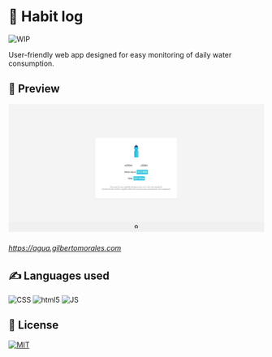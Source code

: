 
# 🥗 Habit log
<p><img src="https://img.shields.io/badge/stability-wip-lightgrey.svg" alt="WIP"></p>
User-friendly web app designed for easy monitoring of daily water consumption.

## 🤳 Preview
<p> <img alt="Web" src="https://github.com/eumorales/eumorales/blob/main/preview/beba-agua-web.png" /></p>

###### https://agua.gilbertomorales.com

## ✍ Languages used
<img alt="CSS" src="https://img.shields.io/badge/CSS3-%231572B6.svg?style=flat-square&logo=css3&logoColor=white" /> <img alt="html5" src="https://img.shields.io/badge/-HTML5-E34F26?style=flat-square&logo=html5&logoColor=white" /> <img alt="JS" src="https://img.shields.io/badge/JavaScript-F7DF1E?logo=JavaScript&logoColor=000&style=flat-square" />

## 📄 License
<a href="https://github.com/eumorales/linktree/blob/main/LICENSE" target="_blank"><img alt="MIT" src="https://img.shields.io/badge/license-MIT-blue" />
		



